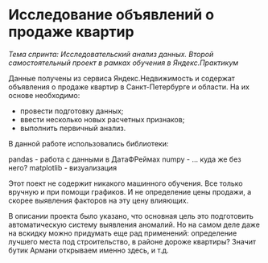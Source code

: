 # Исследование объявлений о продаже квартир

*Тема спринта: Исследовательский анализ данных. Второй самостоятельный проект в рамках обучения в Яндекс.Практикум*

Данные получены из сервиса Яндекс.Недвижимость и содержат объявления о продаже квартир в Санкт-Петербурге и области. На их основе необходимо:

- провести подготовку данных;
- ввести несколько новых расчетных признаков;
- выполнить первичный анализ.

В данной работе использовались библиотеки:

pandas - работа с данными в ДатаФРеймах
numpy - ... куда же без него? 
matplotlib - визуализация

Этот поект не содержит никакого машинного обучения. Все только вручную и при помощи графиков. И не определение цены продажи, а скорее выявления факторов на эту цену влияющих. 

В описании проекта было указано, что основная цель это подготовить автоматическую систему выявления аномалий. Но на самом деле даже на вскидку можно придумать еще рад применений: определение лучшего места под строительство, в районе дороже квартиры? Значит бутик Армани открываем именно здесь, и т.д. 
